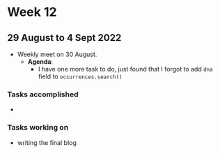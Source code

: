 # Week 12
## 29 August to 4 Sept 2022
+ Weekly meet on 30 August.
    + **Agenda**:
        + I have one more task to do, just found that I forgot to add `dna` field to `occurrences.search()`

### Tasks accomplished
+ 

### Tasks working on
+ writing the final blog
